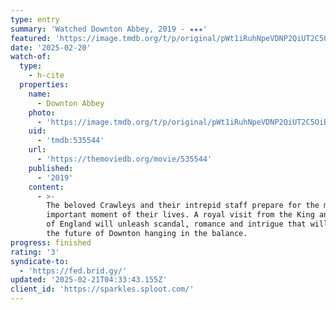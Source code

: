 ```yaml
---
type: entry
summary: 'Watched Downton Abbey, 2019 - ★★★'
featured: 'https://image.tmdb.org/t/p/original/pWt1iRuhNpeVDNP2QiUT2C5OiBt.jpg'
date: '2025-02-20'
watch-of:
  type:
    - h-cite
  properties:
    name:
      - Downton Abbey
    photo:
      - 'https://image.tmdb.org/t/p/original/pWt1iRuhNpeVDNP2QiUT2C5OiBt.jpg'
    uid:
      - 'tmdb:535544'
    url:
      - 'https://themoviedb.org/movie/535544'
    published:
      - '2019'
    content:
      - >-
        The beloved Crawleys and their intrepid staff prepare for the most
        important moment of their lives. A royal visit from the King and Queen
        of England will unleash scandal, romance and intrigue that will leave
        the future of Downton hanging in the balance.
progress: finished
rating: '3'
syndicate-to:
  - 'https://fed.brid.gy/'
updated: '2025-02-21T04:33:43.155Z'
client_id: 'https://sparkles.sploot.com/'
---
```


